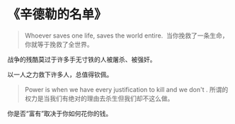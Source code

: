 # 《辛德勒的名单》

>Whoever saves one life, saves the world entire. 
>当你挽救了一条生命，你就等于挽救了全世界。


战争的残酷莫过于许多手无寸铁的人被屠杀、被强奸。

以一人之力救下许多人，总值得钦佩。

> Power is when we have every justification to kill and we don't .
> 所谓的权力是当我们有绝对的理由去杀生但我们却不这么做。

你是否“富有”取决于你如何花你的钱。
